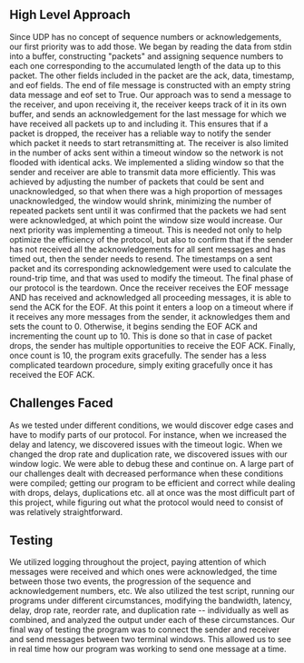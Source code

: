 ## High Level Approach
Since UDP has no concept of sequence numbers or acknowledgements, our first priority was to add those. We began by reading the data from stdin into a buffer, constructing "packets" and assigning sequence numbers to each one corresponding to the accumulated length of the data up to this packet. The other fields included in the packet are the ack, data, timestamp, and eof fields. The end of file message is constructed with an empty string data message and eof set to True. 
Our approach was to send a message to the receiver, and upon receiving it, the receiver keeps track of it in its own buffer, and sends an acknowledgement for the last message for which we have received all packets up to and including it. This ensures that if a packet is dropped, the receiver has a reliable way to notify the sender which packet it needs to start retransmitting at. The receiver is also limited in the number of acks sent within a timeout window so the network is not flooded with identical acks.
We implemented a sliding window so that the sender and receiver are able to transmit data more efficiently. This was achieved by adjusting the number of packets that could be sent and unacknowledged, so that when there was a high proportion of messages unacknowledged, the window would shrink, minimizing the number of repeated packets sent until it was confirmed that the packets we had sent were acknowledged, at which point the window size would increase.
Our next priority was implementing a timeout. This is needed not only to help optimize the efficiency of the protocol, but also to confirm that if the sender has not received all the acknowledgements for all sent messages and has timed out, then the sender needs to resend. The timestamps on a sent packet and its corresponding acknowledgement were used to calculate the round-trip time, and that was used to modify the timeout. 
The final phase of our protocol is the teardown. Once the receiver receives the EOF message AND has received and acknowledged all proceeding messages, it is able to send the ACK for the EOF. At this point it enters a loop on a timeout where if it receives any more messages from the sender, it acknowledges them and sets the count to 0. Otherwise, it begins sending the EOF ACK and incrementing the count up to 10. This is done so that in case of packet drops, the sender has multiple opportunities to receive the EOF ACK. Finally, once count is 10, the program exits gracefully. The sender has a less complicated teardown procedure, simply exiting gracefully once it has received the EOF ACK.

## Challenges Faced
As we tested under different conditions, we would discover edge cases and have to modify parts of our protocol. For instance, when we increased the delay and latency, we discovered issues with the timeout logic. When we changed the drop rate and duplication rate, we discovered issues with our window logic. We were able to debug these and continue on. A large part of our challenges dealt with decreased performance when these conditions were compiled; getting our program to be efficient and correct while dealing with drops, delays, duplications etc. all at once was the most difficult part of this project, while figuring out what the protocol would need to consist of was relatively straightforward. 

## Testing
We utilized logging throughout the project, paying attention of which messages were received and which ones were acknowledged, the time between those two events, the progression of the sequence and acknowledgement numbers, etc. We also utilized the test script, running our programs under different circumstances, modifying the bandwidth, latency, delay, drop rate, reorder rate, and duplication rate -- individually as well as combined, and analyzed the output under each of these circumstances. Our final way of testing the program was to connect the sender and receiver and send messages between two terminal windows. This allowed us to see in real time how our program was working to send one message at a time.
